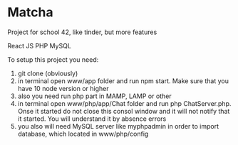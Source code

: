 # Matcha
Project for school 42, like tinder, but more features

React JS
PHP
MySQL

To setup this project you need:
1. git clone (obviously)
2. in terminal open www/app folder and run npm start. Make sure that you have 10 node version or higher
3. also you need run php part in MAMP, LAMP or other
4. in terminal open www/php/app/Chat folder and run php ChatServer.php. Onse it started do not close this consol window and it will not notify that it started. You will understand it by absence errors 
5. you also will need MySQL server like myphpadmin in order to import database, which located in www/php/config

